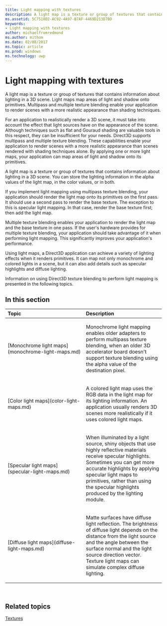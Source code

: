 ```yaml
---
title: Light mapping with textures
description: A light map is a texture or group of textures that contains information about lighting in a 3D scene.
ms.assetid: 5C7518D2-AC92-4A97-B7AF-4469D213D7BD
keywords:
- Light mapping with textures
author: michaelfromredmond
ms.author: mithom
ms.date: 02/08/2017
ms.topic: article
ms.prod: windows
ms.technology: uwp
---
```


# Light mapping with textures


A light map is a texture or group of textures that contains information about lighting in a 3D scene. Light maps map areas of light and shadow onto primitives. Multipass and multiple texture blending enable your application to render scenes with a more realistic appearance than shading techniques.

For an application to realistically render a 3D scene, it must take into account the effect that light sources have on the appearance of the scene. Although techniques such as flat and Gouraud shading are valuable tools in this respect, they can be insufficient for your needs. Direct3D supports multipass and multiple texture blending. These capabilities enable your application to render scenes with a more realistic appearance than scenes rendered with shading techniques alone. By applying one or more light maps, your application can map areas of light and shadow onto its primitives.

A light map is a texture or group of textures that contains information about lighting in a 3D scene. You can store the lighting information in the alpha values of the light map, in the color values, or in both.

If you implement light mapping using multipass texture blending, your application should render the light map onto its primitives on the first pass. It should use a second pass to render the base texture. The exception to this is specular light mapping. In that case, render the base texture first; then add the light map.

Multiple texture blending enables your application to render the light map and the base texture in one pass. If the user's hardware provides for multiple texture blending, your application should take advantage of it when performing light mapping. This significantly improves your application's performance.

Using light maps, a Direct3D application can achieve a variety of lighting effects when it renders primitives. It can map not only monochrome and colored lights in a scene, but it can also add details such as specular highlights and diffuse lighting.

Information on using Direct3D texture blending to perform light mapping is presented in the following topics.

## <span id="in-this-section"></span>In this section


<table>
<colgroup>
<col width="50%" />
<col width="50%" />
</colgroup>
<thead>
<tr class="header">
<th align="left">Topic</th>
<th align="left">Description</th>
</tr>
</thead>
<tbody>
<tr class="odd">
<td align="left"><p>[Monochrome light maps](monochrome-light-maps.md)</p></td>
<td align="left"><p>Monochrome light mapping enables older adapters to perform multipass texture blending, when an older 3D accelerator board doesn't support texture blending using the alpha value of the destination pixel.</p></td>
</tr>
<tr class="even">
<td align="left"><p>[Color light maps](color-light-maps.md)</p></td>
<td align="left"><p>A colored light map uses the RGB data in the light map for its lighting information. An application usually renders 3D scenes more realistically if it uses colored light maps.</p></td>
</tr>
<tr class="odd">
<td align="left"><p>[Specular light maps](specular-light-maps.md)</p></td>
<td align="left"><p>When illuminated by a light source, shiny objects that use highly reflective materials receive specular highlights. Sometimes you can get more accurate highlights by applying specular light maps to primitives, rather than using the specular highlights produced by the lighting module.</p></td>
</tr>
<tr class="even">
<td align="left"><p>[Diffuse light maps](diffuse-light-maps.md)</p></td>
<td align="left"><p>Matte surfaces have diffuse light reflection. The brightness of diffuse light depends on the distance from the light source and the angle between the surface normal and the light source direction vector. Texture light maps can simulate complex diffuse lighting.</p></td>
</tr>
</tbody>
</table>

 

## <span id="related-topics"></span>Related topics


[Textures](textures.md)

 

 




